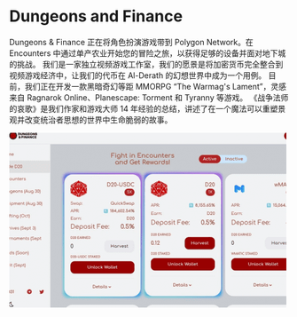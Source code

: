 # Dungeons and Finance

Dungeons & Finance 正在将角色扮演游戏带到 Polygon Network。在 Encounters 中通过单产农业开始您的冒险之旅，以获得足够的设备并面对地下城的挑战。
我们是一家独立视频游戏工作室，我们的愿景是将加密货币完全整合到视频游戏经济中，让我们的代币在 Al-Derath 的幻想世界中成为一个用例。
目前，我们正在开发一款黑暗奇幻等距 MMORPG “The Warmag's Lament”，灵感来自 Ragnarok Online、Planescape: Torment 和 Tyranny 等游戏。 《战争法师的哀歌》是我们作家和游戏大师 14 年经验的总结，讲述了在一个魔法可以重塑景观并改变统治者思想的世界中生命脆弱的故事。

![dungeonsandfinance-dapp-games-matic-image1-500x315_11c3a4f28807a16d5f1aece9f9fd6a9c](dungeonsandfinance-dapp-games-matic-image1-500x315_11c3a4f28807a16d5f1aece9f9fd6a9c.png)
